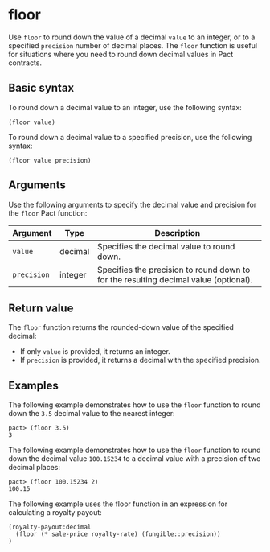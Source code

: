 # floor

Use `floor` to round down the value of a decimal `value` to an integer, or to a specified `precision` number of decimal places.
The `floor` function is useful for situations where you need to round down decimal values in Pact contracts.

## Basic syntax

To round down a decimal value to an integer, use the following syntax:

```pact
(floor value)
```

To round down a decimal value to a specified precision, use the following syntax:

```pact
(floor value precision)
```

## Arguments

Use the following arguments to specify the decimal value and precision for the `floor` Pact function:

| Argument | Type | Description |
|----------|------|-------------|
| `value` | decimal | Specifies the decimal value to round down. |
| `precision` | integer | Specifies the precision to round down to for the resulting decimal value (optional). |

## Return value

The `floor` function returns the rounded-down value of the specified decimal:

- If only `value` is provided, it returns an integer.
- If `precision` is provided, it returns a decimal with the specified precision.

## Examples

The following example demonstrates how to use the `floor` function to round down the `3.5` decimal value to the nearest integer:

```pact
pact> (floor 3.5)
3
```

The following example demonstrates how to use the `floor` function to round down the decimal value `100.15234` to a decimal value with a precision of two decimal places:

```pact
pact> (floor 100.15234 2)
100.15
```

The following example uses the floor function in an expression for calculating a royalty payout:

```pact
(royalty-payout:decimal
  (floor (* sale-price royalty-rate) (fungible::precision))
)
```